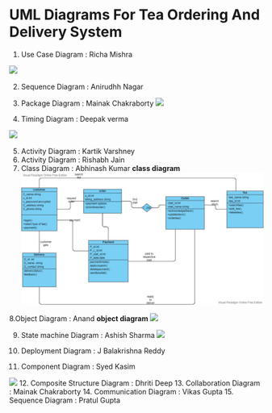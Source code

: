 # UML Diagrams For Tea Ordering And Delivery System

1. Use Case Diagram  : Richa Mishra

![](https://github.com/RichaMishra-iitd/Embedded_systems_assignments/blob/main/Diagrams/Use%20Case%20Diagram%20For%20Chaiwai_Richa_mishra_2021eey7519.jpg)


2. Sequence Diagram : Anirudhh Nagar





3. Package Diagram : Mainak Chakraborty
![](https://github.com/RichaMishra-iitd/Embedded_systems_assignments/blob/main/Diagrams/package_diagram.PNG)
5. Timing Diagram : Deepak verma

![](https://github.com/RichaMishra-iitd/Embedded_systems_assignments/blob/main/Diagrams/Timing_diagram.png)

5. Activity Diagram : Kartik Varshney
6. Activity Diagram : Rishabh Jain
7. Class Diagram  : Abhinash Kumar
 **class diagram**
![](https://github.com/TheoreticalPhy/embedded-sytem/blob/main/class%20diagram.jpg)

8.Object Diagram : Anand
**object diagram**
![](https://github.com/RichaMishra-iitd/Embedded_systems_assignments/blob/main/Diagrams/chaiwai-objdiagram.png)

9. State machine Diagram : Ashish Sharma
![](https://github.com/RichaMishra-iitd/Embedded_systems_assignments/blob/main/Diagrams/StateDiagram.png)
10. Deployment Diagram : J Balakrishna Reddy

11. Component Diagram :  Syed Kasim

![](https://github.com/RichaMishra-iitd/Embedded_systems_assignments/blob/main/Diagrams/Syed_Kasim_component_diagram.JPG)
12. Composite Structure Diagram : Dhriti Deep
13. Collaboration Diagram : Mainak Chakraborty
14. Communication Diagram : Vikas Gupta
15. Sequence Diagram : Pratul Gupta



